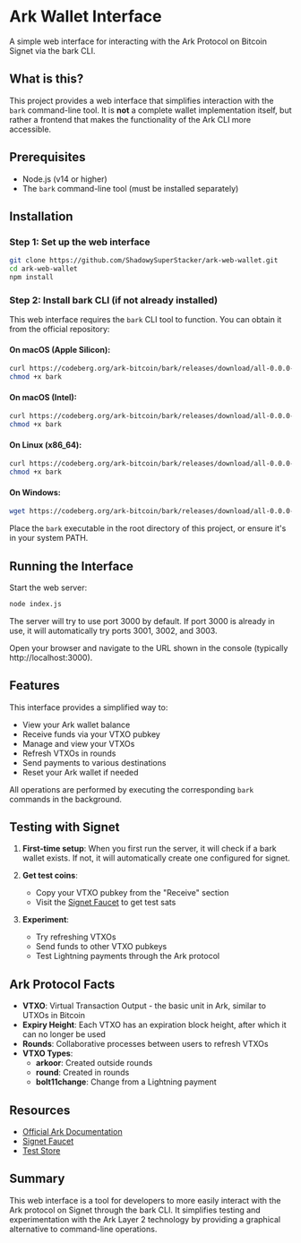 # Ark Wallet Interface

A simple web interface for interacting with the Ark Protocol on Bitcoin Signet via the bark CLI.

## What is this?

This project provides a web interface that simplifies interaction with the `bark` command-line tool. It is **not** a complete wallet implementation itself, but rather a frontend that makes the functionality of the Ark CLI more accessible.

## Prerequisites

- Node.js (v14 or higher)
- The `bark` command-line tool (must be installed separately)

## Installation

### Step 1: Set up the web interface

```bash
git clone https://github.com/ShadowySuperStacker/ark-web-wallet.git
cd ark-web-wallet
npm install
```

### Step 2: Install bark CLI (if not already installed)

This web interface requires the `bark` CLI tool to function. You can obtain it from the official repository:

#### On macOS (Apple Silicon):
```bash
curl https://codeberg.org/ark-bitcoin/bark/releases/download/all-0.0.0-alpha.9/bark-0.0.0-alpha.9-apple-aarch64 --output bark
chmod +x bark
```

#### On macOS (Intel):
```bash
curl https://codeberg.org/ark-bitcoin/bark/releases/download/all-0.0.0-alpha.9/bark-0.0.0-alpha.9-apple-x86_64 --output bark
chmod +x bark
```

#### On Linux (x86_64):
```bash
curl https://codeberg.org/ark-bitcoin/bark/releases/download/all-0.0.0-alpha.9/bark-0.0.0-alpha.9-linux-x86_64 --output bark
chmod +x bark
```

#### On Windows:
```bash
wget https://codeberg.org/ark-bitcoin/bark/releases/download/all-0.0.0-alpha.9/bark-0.0.0-alpha.9-windows-x86_64.exe -OutFile bark.exe
```

Place the `bark` executable in the root directory of this project, or ensure it's in your system PATH.

## Running the Interface

Start the web server:

```bash
node index.js
```

The server will try to use port 3000 by default. If port 3000 is already in use, it will automatically try ports 3001, 3002, and 3003.

Open your browser and navigate to the URL shown in the console (typically http://localhost:3000).

## Features

This interface provides a simplified way to:

- View your Ark wallet balance
- Receive funds via your VTXO pubkey
- Manage and view your VTXOs
- Refresh VTXOs in rounds
- Send payments to various destinations
- Reset your Ark wallet if needed

All operations are performed by executing the corresponding `bark` commands in the background.

## Testing with Signet

1. **First-time setup**: When you first run the server, it will check if a bark wallet exists. If not, it will automatically create one configured for signet.

2. **Get test coins**: 
   - Copy your VTXO pubkey from the "Receive" section
   - Visit the [Signet Faucet](https://signet.2nd.dev/) to get test sats

3. **Experiment**: 
   - Try refreshing VTXOs
   - Send funds to other VTXO pubkeys
   - Test Lightning payments through the Ark protocol

## Ark Protocol Facts

- **VTXO**: Virtual Transaction Output - the basic unit in Ark, similar to UTXOs in Bitcoin
- **Expiry Height**: Each VTXO has an expiration block height, after which it can no longer be used
- **Rounds**: Collaborative processes between users to refresh VTXOs
- **VTXO Types**: 
  - **arkoor**: Created outside rounds
  - **round**: Created in rounds
  - **bolt11change**: Change from a Lightning payment

## Resources

- [Official Ark Documentation](https://docs.second.tech/getting-started/)
- [Signet Faucet](https://signet.2nd.dev/)
- [Test Store](https://signet.2nd.dev/store)

## Summary

This web interface is a tool for developers to more easily interact with the Ark protocol on Signet through the bark CLI. It simplifies testing and experimentation with the Ark Layer 2 technology by providing a graphical alternative to command-line operations. 